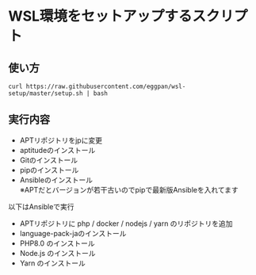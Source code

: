 # WSL環境をセットアップするスクリプト

## 使い方
`curl https://raw.githubusercontent.com/eggpan/wsl-setup/master/setup.sh | bash`

## 実行内容
* APTリポジトリをjpに変更
* aptitudeのインストール
* Gitのインストール
* pipのインストール
* Ansibleのインストール  
※APTだとバージョンが若干古いのでpipで最新版Ansibleを入れてます

以下はAnsibleで実行
* APTリポジトリに php / docker / nodejs / yarn のリポジトリを追加
* language-pack-jaのインストール
* PHP8.0 のインストール
* Node.js のインストール
* Yarn のインストール
